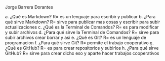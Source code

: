Jorge Barrera Dorantes 

a. ¿Qué es Markdown?
R= es un lenguaje para escribir y publicar
b. ¿Para qué sirve Markdown?
R= sirve para publicar mas cosas y escribir para subir actualizaciones
c. ¿Qué es la Terminal de Comandos?
R= es para modificar y subir archivos
d. ¿Para qué sirve la Terminal de Comandos?
R= sirve para subir archivos crear borrar y asi
e. ¿Qué es Git?
R= es un lenguaje de programacion
f. ¿Para qué sirve Git?
R= permite el trabajo cooperativo
g. ¿Qué es GitHub?
R= es para crear repositorios y subirlos 
h. ¿Para qué sirve GitHub?
R= sirve para crear dicho eso y aparte hacer trabajos cooperativos